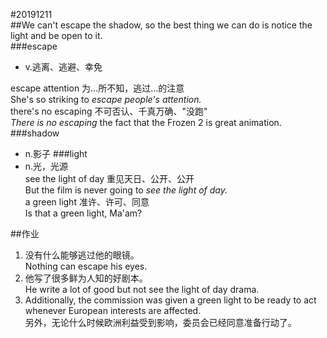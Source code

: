 #20191211  
##We can't escape the shadow, so the best thing we can do is notice the light and be open to it.  
###escape  
- v.逃离、逃避、幸免

escape attention 为...所不知，逃过...的注意  
She's so striking to _escape people's attention._  
there's no escaping 不可否认、千真万确、"没跑"  
_There is no escaping_ the fact that the Frozen 2 is great animation.
###shadow
- n.影子
###light
- n.光，光源  
see the light of day 重见天日、公开、公开  
But the film is never going to _see the light of day._  
a green light 准许、许可、同意  
Is that a green light, Ma'am?
  
##作业
1. 没有什么能够逃过他的眼镜。  
Nothing can escape his eyes.
2. 他写了很多鲜为人知的好剧本。  
He write a lot of good but not see the light of day drama.
3. Additionally, the commission was given a green light to be ready to act whenever European interests are affected.  
另外，无论什么时候欧洲利益受到影响，委员会已经同意准备行动了。







